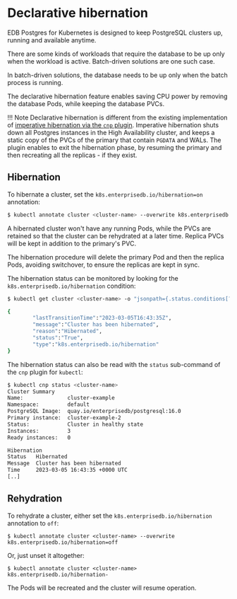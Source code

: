 # Declarative hibernation

EDB Postgres for Kubernetes is designed to keep PostgreSQL clusters up, running and available
anytime.

There are some kinds of workloads that require the database to be up only when
the workload is active. Batch-driven solutions are one such case.

In batch-driven solutions, the database needs to be up only when the batch
process is running.

The declarative hibernation feature enables saving CPU power by removing the
database Pods, while keeping the database PVCs.

!!! Note
    Declarative hibernation is different from the existing implementation
    of [imperative hibernation via the `cnp` plugin](kubectl-plugin.md#cluster-hibernation).
    Imperative hibernation shuts down all Postgres instances in the High
    Availability cluster, and keeps a static copy of the PVCs of the primary that
    contain `PGDATA` and WALs. The plugin enables to exit the hibernation phase, by
    resuming the primary and then recreating all the replicas - if they exist.

## Hibernation

To hibernate a cluster, set the `k8s.enterprisedb.io/hibernation=on` annotation:

``` sh
$ kubectl annotate cluster <cluster-name> --overwrite k8s.enterprisedb.io/hibernation=on
```

A hibernated cluster won't have any running Pods, while the PVCs are retained
so that the cluster can be rehydrated at a later time. Replica PVCs will be
kept in addition to the primary's PVC.

The hibernation procedure will delete the primary Pod and then the replica
Pods, avoiding switchover, to ensure the replicas are kept in sync.

The hibernation status can be monitored by looking for the `k8s.enterprisedb.io/hibernation`
condition:

``` sh
$ kubectl get cluster <cluster-name> -o "jsonpath={.status.conditions[?(.type==\"k8s.enterprisedb.io/hibernation\")]}" 

{
        "lastTransitionTime":"2023-03-05T16:43:35Z",
        "message":"Cluster has been hibernated",
        "reason":"Hibernated",
        "status":"True",
        "type":"k8s.enterprisedb.io/hibernation"
}
```

The hibernation status can also be read with the `status` sub-command of the
`cnp` plugin for `kubectl`:

``` sh
$ kubectl cnp status <cluster-name>
Cluster Summary
Name:              cluster-example
Namespace:         default
PostgreSQL Image:  quay.io/enterprisedb/postgresql:16.0
Primary instance:  cluster-example-2
Status:            Cluster in healthy state 
Instances:         3
Ready instances:   0

Hibernation
Status   Hibernated
Message  Cluster has been hibernated
Time     2023-03-05 16:43:35 +0000 UTC
[..]
```

## Rehydration

To rehydrate a cluster, either set the `k8s.enterprisedb.io/hibernation` annotation to `off`:

```
$ kubectl annotate cluster <cluster-name> --overwrite k8s.enterprisedb.io/hibernation=off
```

Or, just unset it altogether:

```
$ kubectl annotate cluster <cluster-name> k8s.enterprisedb.io/hibernation-
```

The Pods will be recreated and the cluster will resume operation.
